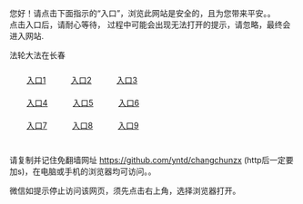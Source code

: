 您好！请点击下面指示的“入口”，浏览此网站是安全的，且为您带来平安。。 <br/>
点击入口后，请耐心等待， 过程中可能会出现无法打开的提示，请忽略，最终会进入网站. </br>

法轮大法在长春<br/>
<div style="padding:10px"><a style="margin:20px" target="_blank" href="https://d1dxru6no6ui5s.cloudfront.net/2Qpsp?uanivzm" id="ccLink1" rel="nofollow">入口1</a> <a target="_blank" style="margin:20px" href="https://d2akirk9cp9cqy.cloudfront.net/2Qpsp?llogamzj" id="ccLink2" rel="nofollow">入口2</a> <a style="margin:20px" target="_blank" href="https://d3azyc9g0qo635.cloudfront.net/2Qpsp?gexeglcm" id="ccLink3" rel="nofollow">入口3</a></div>

<div style="padding:10px" ><a style="margin:20px" target="_blank" href="https://d1dxru6no6ui5s.cloudfront.net/2Qpsp?uanivzm" id="ccLink4" rel="nofollow">入口4</a> <a style="margin:20px" href="https://d2akirk9cp9cqy.cloudfront.net/2Qpsp?llogamzj" target="_blank" id="ccLink5" rel="nofollow">入口5</a> <a style="margin:20px" href="https://d3azyc9g0qo635.cloudfront.net/2Qpsp?gexeglcm" target="_blank" id="ccLink6" rel="nofollow">入口6</a></div>

<div style="padding:10px"><a style="margin:20px" target="_blank" href="https://d1dxru6no6ui5s.cloudfront.net/2Qpsp?uanivzm" id="ccLink7" rel="nofollow">入口7</a> <a style="margin:20px" href="https://d2akirk9cp9cqy.cloudfront.net/2Qpsp?llogamzj" target="_blank" id="ccLink8" rel="nofollow">入口8</a> <a style="margin:20px" target="_blank" href="https://d3azyc9g0qo635.cloudfront.net/2Qpsp?gexeglcm" id="ccLink9" rel="nofollow">入口9</a></div>

<br/>



请复制并记住免翻墙网址 https://github.com/yntd/changchunzx (http后一定要加s)，在电脑或手机的浏览器均可访问。。<br/>

微信如提示停止访问该网页，须先点击右上角，选择浏览器打开。
